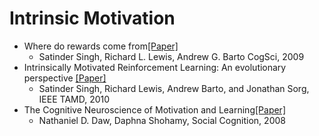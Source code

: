 # Intrinsic Motivation
* Where do rewards come from[[Paper]](http://web.eecs.umich.edu/~baveja/Papers/singh-lewis-barto-2009-cogsci.pdf)
  * Satinder Singh, Richard L. Lewis, Andrew G. Barto CogSci, 2009
* Intrinsically Motivated Reinforcement Learning: An evolutionary perspective [[Paper]](https://web.eecs.umich.edu/~baveja/Papers/IMRLIEEETAMDFinal.pdf)
  * Satinder Singh, Richard Lewis, Andrew Barto, and Jonathan Sorg, IEEE TAMD, 2010
* The Cognitive Neuroscience of Motivation and Learning[[Paper]](https://www.princeton.edu/~ndaw/ds08.pdf)
  * Nathaniel D. Daw, Daphna Shohamy, Social Cognition, 2008

